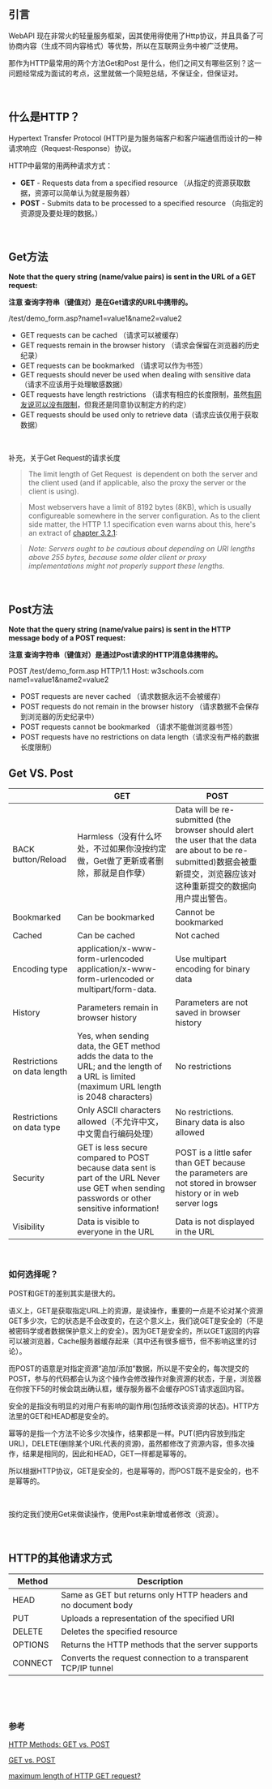 ## 引言

WebAPI 现在非常火的轻量服务框架，因其使用得使用了Http协议，并且具备了可协商内容（生成不同内容格式）等优势，所以在互联网业务中被广泛使用。

那作为HTTP最常用的两个方法Get和Post 是什么，他们之间又有哪些区别？这一问题经常成为面试的考点，这里就做一个简短总结，不保证全，但保证对。

 

## 什么是HTTP？

Hypertext Transfer Protocol (HTTP)是为服务端客户和客户端通信而设计的一种请求响应（Request-Response）协议。


HTTP中最常的用两种请求方式：

- **GET** - Requests data from a specified resource （从指定的资源获取数据，资源可以简单认为就是服务器）
- **POST** - Submits data to be processed to a specified resource （向指定的资源提及要处理的数据。）

 

## Get方法


**Note that the query string (name/value pairs) is sent in the URL of a GET request:**

**注意 查询字符串（键值对）是在Get请求的URL中携带的。**

/test/demo_form.asp?name1=value1&name2=value2

- GET requests can be cached （请求可以被缓存）
- GET requests remain in the browser history （请求会保留在浏览器的历史纪录）
- GET requests can be bookmarked （请求可以作为书签）
- GET requests should never be used when dealing with sensitive data （请求不应该用于处理敏感数据）
- GET requests have length restrictions （请求有相应的长度限制，虽然[有网友说可以没有限制](http://www.cnblogs.com/nankezhishi/archive/2012/06/09/getandpost.html)，但我还是同意协议制定方的约定）
- GET requests should be used only to retrieve data（请求应该仅用于获取数据）

 

补充，关于Get Request的请求长度

> The limit length of Get Request  is dependent on both the server and the client used (and if applicable, also the proxy the server or the client is using).

> Most webservers have a limit of 8192 bytes (8KB), which is usually configureable somewhere in the server configuration. As to the client side matter, the HTTP 1.1 specification even warns about this, here's an extract of [chapter 3.2.1](http://www.w3.org/Protocols/rfc2616/rfc2616-sec3.html#sec3.2.1):

> _Note: Servers ought to be cautious about depending on URI lengths above 255 bytes, because some older client or proxy implementations might not properly support these lengths._

 

## Post方法

**Note that the query string (name/value pairs) is sent in the HTTP message body of a POST request:**

**注意 查询字符串（键值对）是通过Post请求的HTTP消息体携带的。**

POST /test/demo_form.asp HTTP/1.1
Host: w3schools.com
name1=value1&name2=value2

- POST requests are never cached （请求数据永远不会被缓存）
- POST requests do not remain in the browser history （请求数据不会保存到浏览器的历史纪录中）
- POST requests cannot be bookmarked （请求不能做浏览器书签）
- POST requests have no restrictions on data length（请求没有严格的数据长度限制）

## Get VS. Post


|  |GET|POST|
|---|---|---|
|BACK button/Reload| Harmless（没有什么坏处，不过如果你没按约定做，Get做了更新或者删除，那就是自作孽） |Data will be re-submitted (the browser should alert the user that the data are about to be re-submitted)数据会被重新提交，浏览器应该对这种重新提交的数据向用户提出警告。
|Bookmarked| Can be bookmarked| Cannot be bookmarked|
|Cached| Can be cached | Not cached|
|Encoding type | application/x-www-form-urlencoded application/x-www-form-urlencoded or multipart/form-data.| Use multipart encoding for binary data|
|History| Parameters remain in browser history| Parameters are not saved in browser history|
|Restrictions on data length| Yes, when sending data, the GET method adds the data to the URL; and the length of a URL is limited (maximum URL length is 2048 characters) |No restrictions|
|Restrictions on data type |Only ASCII characters allowed（不允许中文，中文需自行编码处理） |No restrictions. Binary data is also allowed|
|Security| GET is less secure compared to POST because data sent is part of the URL  Never use GET when sending passwords or other sensitive information!| POST is a little safer than GET because the parameters are not stored in browser history or in web server logs|
|Visibility| Data is visible to everyone in the URL |Data is not displayed in the URL|

 

### 如何选择呢？

POST和GET的差别其实是很大的。

语义上，GET是获取指定URL上的资源，是读操作，重要的一点是不论对某个资源GET多少次，它的状态是不会改变的，在这个意义上，我们说GET是安全的（不是被密码学或者数据保护意义上的安全）。因为GET是安全的，所以GET返回的内容可以被浏览器，Cache服务器缓存起来（其中还有很多细节，但不影响这里的讨论）。

而POST的语意是对指定资源“追加/添加”数据，所以是不安全的，每次提交的POST，参与的代码都会认为这个操作会修改操作对象资源的状态，于是，浏览器在你按下F5的时候会跳出确认框，缓存服务器不会缓存POST请求返回内容。

安全的是指没有明显的对用户有影响的副作用(包括修改该资源的状态)。HTTP方法里的GET和HEAD都是安全的。

幂等的是指一个方法不论多少次操作，结果都是一样。PUT(把内容放到指定URL)，DELETE(删除某个URL代表的资源)，虽然都修改了资源内容，但多次操作，结果是相同的，因此和HEAD，GET一样都是幂等的。

所以根据HTTP协议，GET是安全的，也是幂等的，而POST既不是安全的，也不是幂等的。

 

按约定我们使用Get来做读操作，使用Post来新增或者修改（资源）。

 

## HTTP的其他请求方式

|Method |Description|
|---|---|
|HEAD |Same as GET but returns only HTTP headers and no document body|
|PUT |Uploads a representation of the specified URI|
| DELETE | Deletes the specified resource|
|OPTIONS |Returns the HTTP methods that the server supports|
|CONNECT |Converts the request connection to a transparent TCP/IP tunnel|

 

 

### 参考

[HTTP Methods: GET vs. POST](http://www.w3schools.com/tags/ref_httpmethods.asp)

[GET vs. POST](http://www.diffen.com/difference/GET_(HTTP)_vs_POST_(HTTP))

[maximum length of HTTP GET request?](https://stackoverflow.com/questions/2659952/maximum-length-of-http-get-request)
